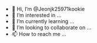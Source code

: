 - 👋 Hi, I’m @Jeonjk25971kookie
- 👀 I’m interested in ...
- 🌱 I’m currently learning ...
- 💞️ I’m looking to collaborate on ...
- 📫 How to reach me ...

<!---
Jeonjk25971kookie/Jeonjk25971kookie is a ✨ special ✨ repository because its `README.md` (this file) appears on your GitHub profile.
You can click the Preview link to take a look at your changes.
--->

